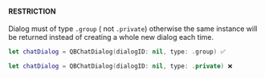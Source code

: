 #### RESTRICTION

Dialog must of type `.group` ( not `.private`) otherwise the same instance will be returned
instead of creating a whole new dialog each time.

```swift
let chatDialog = QBChatDialog(dialogID: nil, type: .group) ✅
```

```swift
let chatDialog = QBChatDialog(dialogID: nil, type: .private) ❌
```

